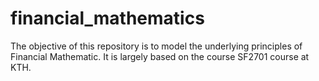 # financial_mathematics
The objective of this repository is to model the underlying principles of Financial Mathematic. It is largely based on the course SF2701 course at KTH.
